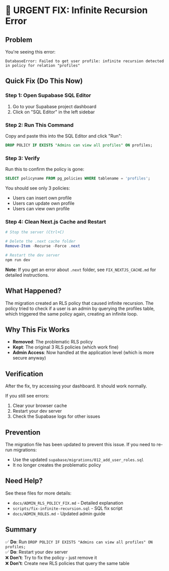 # 🚨 URGENT FIX: Infinite Recursion Error

## Problem
You're seeing this error:
```
DatabaseError: Failed to get user profile: infinite recursion detected in policy for relation "profiles"
```

## Quick Fix (Do This Now)

### Step 1: Open Supabase SQL Editor
1. Go to your Supabase project dashboard
2. Click on "SQL Editor" in the left sidebar

### Step 2: Run This Command
Copy and paste this into the SQL Editor and click "Run":

```sql
DROP POLICY IF EXISTS "Admins can view all profiles" ON profiles;
```

### Step 3: Verify
Run this to confirm the policy is gone:

```sql
SELECT policyname FROM pg_policies WHERE tablename = 'profiles';
```

You should see only 3 policies:
- Users can insert own profile
- Users can update own profile
- Users can view own profile

### Step 4: Clean Next.js Cache and Restart

```powershell
# Stop the server (Ctrl+C)

# Delete the .next cache folder
Remove-Item -Recurse -Force .next

# Restart the dev server
npm run dev
```

**Note**: If you get an error about `.next` folder, see `FIX_NEXTJS_CACHE.md` for detailed instructions.

## What Happened?

The migration created an RLS policy that caused infinite recursion. The policy tried to check if a user is an admin by querying the profiles table, which triggered the same policy again, creating an infinite loop.

## Why This Fix Works

- **Removed**: The problematic RLS policy
- **Kept**: The original 3 RLS policies (which work fine)
- **Admin Access**: Now handled at the application level (which is more secure anyway)

## Verification

After the fix, try accessing your dashboard. It should work normally.

If you still see errors:
1. Clear your browser cache
2. Restart your dev server
3. Check the Supabase logs for other issues

## Prevention

The migration file has been updated to prevent this issue. If you need to re-run migrations:
- Use the updated `supabase/migrations/012_add_user_roles.sql`
- It no longer creates the problematic policy

## Need Help?

See these files for more details:
- `docs/ADMIN_RLS_POLICY_FIX.md` - Detailed explanation
- `scripts/fix-infinite-recursion.sql` - SQL fix script
- `docs/ADMIN_ROLES.md` - Updated admin guide

## Summary

✅ **Do**: Run `DROP POLICY IF EXISTS "Admins can view all profiles" ON profiles;`  
✅ **Do**: Restart your dev server  
❌ **Don't**: Try to fix the policy - just remove it  
❌ **Don't**: Create new RLS policies that query the same table
